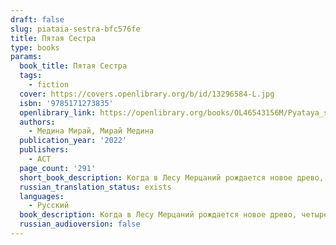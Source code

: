 ```yaml
---
draft: false
slug: piataia-sestra-bfc576fe
title: Пятая Сестра
type: books
params:
  book_title: Пятая Сестра
  tags:
    - fiction
  cover: https://covers.openlibrary.org/b/id/13296584-L.jpg
  isbn: '9785171273835'
  openlibrary_link: https://openlibrary.org/books/OL46543156M/Pyataya_sestra
  authors:
    - Медина Мирай, Мирай Медина
  publication_year: '2022'
  publishers:
    - АСТ
  page_count: '291'
  short_book_description: Когда в Лесу Мерцаний рождается новое древо, четыре сестры-стихии празднуют его рождение, поднося плоды древ, из которых сами родились. Но что, если однажды одно из новых древ выпустит на свет ещё...
  russian_translation_status: exists
  languages:
    - Русский
  book_description: Когда в Лесу Мерцаний рождается новое древо, четыре сестры-стихии празднуют его рождение, поднося плоды древ, из которых сами родились. Но что, если однажды одно из новых древ выпустит на свет ещё одну - пятую?Было время, когда в далекой Сноудонии жили только мифические существа. С тех пор, как пришел человек, молва об этих «диковинах» стала гаснуть среди народа из-за страха быть казненными. Но только не в сердце пятнадцатилетней Мелани. В своей комнатке она хранила запрещенные книги о мифических существах и искренне верила в их существование. Мелани не догадывалась, что сама относится к этим «диковинам». Что она и есть пятая сестра
  russian_audioversion: false
---
```

